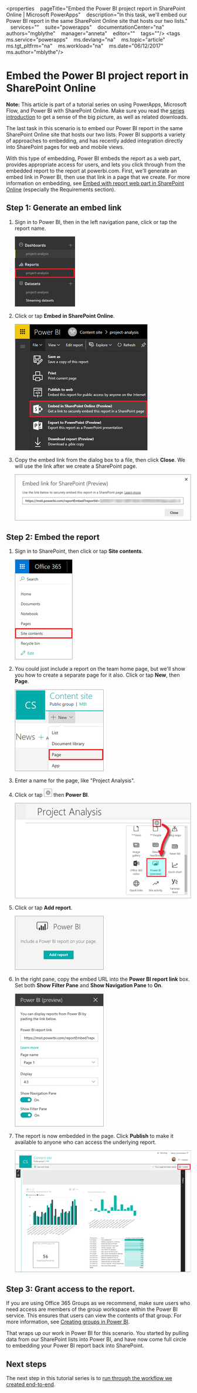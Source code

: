 <properties
   pageTitle="Embed the Power BI project report in SharePoint Online | Microsoft PowerApps"
   description="In this task, we'll embed our Power BI report in the same SharePoint Online site that hosts our two lists."
   services=""
   suite="powerapps"
   documentationCenter="na"
   authors="mgblythe"
   manager="anneta"
   editor=""
   tags=""/>
<tags
   ms.service="powerapps"
   ms.devlang="na"
   ms.topic="article"
   ms.tgt_pltfrm="na"
   ms.workload="na"
   ms.date="06/12/2017"
   ms.author="mblythe"/>

# Embed the Power BI project report in SharePoint Online

**Note:** This article is part of a tutorial series on using PowerApps, Microsoft Flow, and Power BI with SharePoint Online. Make sure you read the [series introduction](sharepoint-scenario-intro.md) to get a sense of the big picture, as well as related downloads.

The last task in this scenario is to embed our Power BI report in the same SharePoint Online site that hosts our two lists. Power BI supports a variety of approaches to embedding, and has recently added integration directly into SharePoint pages for web and mobile views.

With this type of embedding, Power BI embeds the report as a web part, provides appropriate access for users, and lets you click through from the embedded report to the report at powerbi.com. First, we'll generate an embed link in Power BI, then use that link in a page that we create. For more information on embedding, see [Embed with report web part in SharePoint Online](https://powerbi.microsoft.com/documentation/powerbi-service-embed-report-spo) (especially the Requirements section).

## Step 1: Generate an embed link

1. Sign in to Power BI, then in the left navigation pane, click or tap the report name.

    ![Navigate to report](./media/sharepoint-scenario-embed-report/08-01-01-reports.png)

2. Click or tap **Embed in SharePoint Online**.

    ![Embed in SharePoint Online](./media/sharepoint-scenario-embed-report/08-01-02-embed-spo.png)

3. Copy the embed link from the dialog box to a file, then click **Close**. We will use the link after we create a SharePoint page.

    ![Embed link for SharePoint](./media/sharepoint-scenario-embed-report/08-01-03-embed-url.png)

## Step 2: Embed the report

1. Sign in to SharePoint, then click or tap **Site contents**.

    ![SharePoint site contents](./media/sharepoint-scenario-embed-report/08-01-04-site-contents.png)

2. You could just include a report on the team home page, but we'll show you how to create a separate page for it also. Click or tap **New**, then **Page**.

    ![New SharePoint page](./media/sharepoint-scenario-embed-report/08-01-05-new-page.png)

3. Enter a name for the page, like "Project Analysis".

4. Click or tap ![Plus icon](./media/sharepoint-scenario-embed-report/icon-plus.png) then **Power BI**.

    ![Add Power BI page part](./media/sharepoint-scenario-embed-report/08-01-06-add-page-part.png)

5. Click or tap **Add report**.

    ![Add report](./media/sharepoint-scenario-embed-report/08-01-07-add-report.png)

6. In the right pane, copy the embed URL into the **Power BI report link** box. Set both **Show Filter Pane** and **Show Navigation Pane** to **On**.

    ![Report settings](./media/sharepoint-scenario-embed-report/08-01-08-report-settings.png)

7. The report is now embedded in the page. Click **Publish** to make it available to anyone who can access the underlying report.

    ![Report embedding complete](./media/sharepoint-scenario-embed-report/08-01-09-report-complete.png)

## Step 3: Grant access to the report.

If you are using Office 365 Groups as we recommend, make sure users who need access are members of the group workspace within the Power BI service. This ensures that users can view the contents of that group. For more information, see [Creating groups in Power BI](https://powerbi.microsoft.com/documentation/powerbi-service-create-a-group-in-power-bi).

That wraps up our work in Power BI for this scenario. You started by pulling data from our SharePoint lists into Power BI, and have now come full circle to embedding your Power BI report back into SharePoint.

## Next steps

The next step in this tutorial series is to [run through the workflow we created end-to-end](sharepoint-scenario-summary.md).
